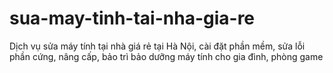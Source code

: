 # sua-may-tinh-tai-nha-gia-re
Dịch vụ sửa máy tính tại nhà giá rẻ tại Hà Nội, cài đặt phần mềm, sửa lỗi phần cứng, nâng cấp, bảo trì bảo dưỡng máy tính cho gia đình, phòng game
